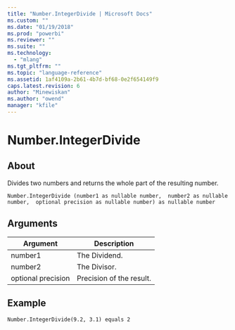 ```yaml
---
title: "Number.IntegerDivide | Microsoft Docs"
ms.custom: ""
ms.date: "01/19/2018"
ms.prod: "powerbi"
ms.reviewer: ""
ms.suite: ""
ms.technology: 
  - "mlang"
ms.tgt_pltfrm: ""
ms.topic: "language-reference"
ms.assetid: 1af4109a-2b61-4b7d-bf68-0e2f654149f9
caps.latest.revision: 6
author: "Minewiskan"
ms.author: "owend"
manager: "kfile"
---
```

# Number.IntegerDivide

  
## About  
Divides two numbers and returns the whole part of the resulting number.  
  
```  
Number.IntegerDivide (number1 as nullable number,  number2 as nullable number,  optional precision as nullable number) as nullable number  
```  
  
## Arguments  
  
|Argument|Description|  
|------------|---------------|  
|number1|The Dividend.|  
|number2|The Divisor.|  
|optional precision|Precision of the result.|  
  
## Example  
  
```  
Number.IntegerDivide(9.2, 3.1) equals 2  
```  
